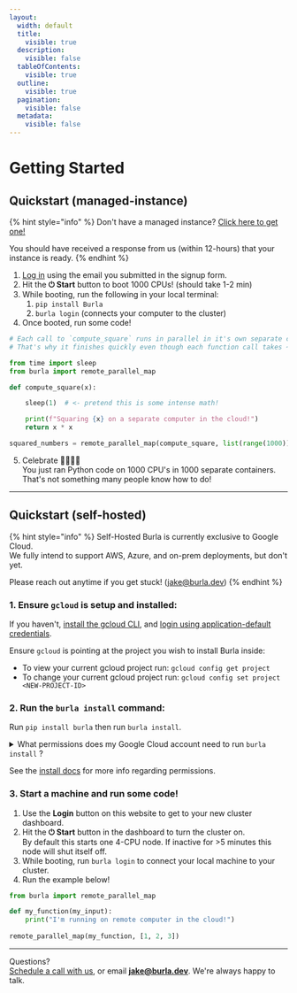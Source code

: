 ```yaml
---
layout:
  width: default
  title:
    visible: true
  description:
    visible: false
  tableOfContents:
    visible: true
  outline:
    visible: true
  pagination:
    visible: false
  metadata:
    visible: false
---
```


# Getting Started

## Quickstart (managed-instance)

{% hint style="info" %}
Don't have a managed instance? [Click here to get one!](signup.md)

You should have received a response from us (within 12-hours) that your instance is ready.
{% endhint %}

1. [Log in](https://backend.burla.dev/v3/login/dashboard) using the email you submitted in the signup form.
2. Hit the **⏻ Start** button to boot 1000 CPUs! (should take 1-2 min)
3. While booting, run the following in your local terminal:
   1. `pip install Burla`
   2. `burla login`  (connects your computer to the cluster)
4. Once booted, run some code!

```python
# Each call to `compute_square` runs in parallel in it's own separate contianer.
# That's why it finishes quickly even though each function call takes ~1 second.

from time import sleep
from burla import remote_parallel_map

def compute_square(x):

    sleep(1)  # <- pretend this is some intense math!

    print(f"Squaring {x} on a separate computer in the cloud!")
    return x * x

squared_numbers = remote_parallel_map(compute_square, list(range(1000)))
```

5. Celebrate 🎉🎉🎉🎉\
   You just ran Python code on 1000 CPU's in 1000 separate containers.\
   That's not something many people know how to do!

***

## Quickstart (self-hosted)

{% hint style="info" %}
Self-Hosted Burla is currently exclusive to Google Cloud.\
We fully intend to support AWS, Azure, and on-prem deployments, but don't yet.

Please reach out anytime if you get stuck! ([jake@burla.dev](https://app.gitbook.com/u/vjhGohhUhsQhYKnFjO0y1B7Ajh82))
{% endhint %}

### 1. Ensure `gcloud` is setup and installed:

If you haven't, [install the gcloud CLI](https://cloud.google.com/sdk/docs/install), and [login using application-default credentials](https://cloud.google.com/docs/authentication/set-up-adc-local-dev-environment).

Ensure `gcloud` is pointing at the project you wish to install Burla inside:

* To view your current gcloud project run: `gcloud config get project`
* To change your current gcloud project run: `gcloud config set project <NEW-PROJECT-ID>`

### 2. Run the `burla install` command:

Run `pip install burla` then run `burla install`.

<details>

<summary>What permissions does my Google Cloud account need to run <code>burla install</code> ?</summary>

{% hint style="info" %}
If you don't have permissions, run the command anyway, and it will tell you which ones you need!
{% endhint %}

To run `burla install` you'll need permission to run these `gcloud` commands:

* `gcloud services enable ...`
* `gcloud compute firewall-rules create ...`
* `gcloud secrets create ...`
* `gcloud firestore databases create ...`
* `gcloud run deploy ...`

I've listed the **exact required permissions** for the `burla install` command [in it's CLI doc](API-Reference.md#prerequisites).

</details>

See the [install docs](API-Reference.md#burla-install) for more info regarding permissions.

### 3. Start a machine and run some code!

1. Use the **Login** button on this website to get to your new cluster dashboard.
2. Hit the **⏻ Start** button in the dashboard to turn the cluster on.\
   By default this starts one 4-CPU node. If inactive for >5 minutes this node will shut itself off.
3. While booting, run `burla login` to connect your local machine to your cluster.
4. Run the example below!

```python
from burla import remote_parallel_map

def my_function(my_input):
    print("I'm running on remote computer in the cloud!")
    
remote_parallel_map(my_function, [1, 2, 3]) 
```

&#x20;

***

Questions?\
[Schedule a call with us](http://cal.com/jakez/burla), or email **jake@burla.dev**. We're always happy to talk.
